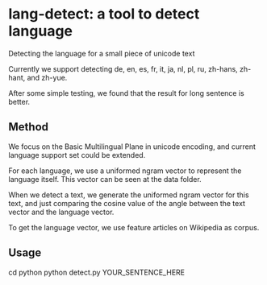 # lang-detect: a tool to detect language

Detecting the language for a small piece of unicode text

Currently we support detecting de, en, es, fr, it, ja, nl, pl, ru, zh-hans,
zh-hant, and zh-yue.

After some simple testing, we found that the result for long sentence is better.

## Method

We focus on the Basic Multilingual Plane in unicode encoding, and current
language support set could be extended.

For each language, we use a uniformed ngram vector to represent the language
itself. This vector can be seen at the data folder.

When we detect a text, we generate the uniformed ngram vector for this text, and
just comparing the cosine value of the angle between the text vector and the
language vector.

To get the language vector, we use feature articles on Wikipedia as corpus.

## Usage

cd python
python detect.py YOUR_SENTENCE_HERE




